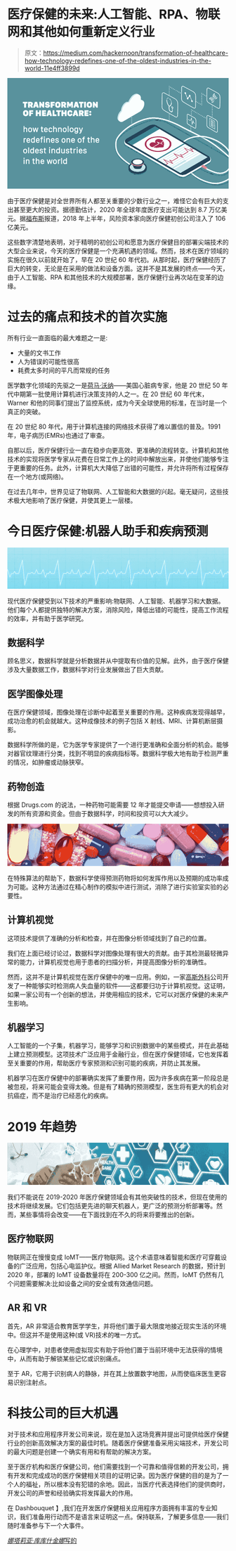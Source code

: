 # 医疗保健的未来:人工智能、RPA、物联网和其他如何重新定义行业

> 原文：<https://medium.com/hackernoon/transformation-of-healthcare-how-technology-redefines-one-of-the-oldest-industries-in-the-world-11e4ff3899d>

![](img/0a635c7bd29767f75686537d88179fba.png)

由于医疗保健是对全世界所有人都至关重要的少数行业之一，难怪它会有巨大的支出甚至更大的投资。据德勤估计，2020 年全球年度医疗支出可能达到 8.7 万亿美元。据[福布斯](https://www.forbes.com/sites/arleneweintraub/2018/07/12/healthcare-vc-investing-could-hit-a-record-high-in-2018/#4487c15165d2)报道，2018 年上半年，风险资本家向医疗保健初创公司注入了 106 亿美元。

这些数字清楚地表明，对于精明的初创公司和愿意为医疗保健目的部署尖端技术的大型企业来说，今天的医疗保健是一个充满机遇的领域。然而，技术在医疗领域的实施在很久以前就开始了，早在 20 世纪 60 年代初。从那时起，医疗保健经历了巨大的转变，无论是在采用的做法和设备方面。这并不是其发展的终点——今天，由于人工智能、RPA 和其他技术的大规模部署，医疗保健行业再次站在变革的边缘。

# 过去的痛点和技术的首次实施

所有行业一直面临的最大难题之一是:

*   大量的文书工作
*   人为错误的可能性很高
*   耗费太多时间的平凡而常规的任务

医学数字化领域的先驱之一是[荷马·沃纳](https://www.forbes.com/sites/michaelmillenson/2012/12/18/the-man-who-brought-computers-into-medicine/#f9d831d7f80c)——美国心脏病专家，他是 20 世纪 50 年代中期第一批使用计算机进行决策支持的人之一。在 20 世纪 60 年代末，Warner 和他的同事们提出了监控系统，成为今天全球使用的标准，在当时是一个真正的突破。

在 20 世纪 80 年代，用于计算机连接的网络技术获得了难以置信的普及。1991 年，电子病历(EMRs)也通过了审查。

自那以后，医疗保健行业一直在稳步向更高效、更准确的流程转变。计算机和其他技术的实现将医学专家从花费在日常工作上的时间中解放出来，并使他们能够专注于更重要的任务。此外，计算机大大降低了出错的可能性，并允许将所有过程保存在一个地方(或网络)。

在过去几年中，世界见证了物联网、人工智能和大数据的兴起。毫无疑问，这些技术极大地影响了医疗保健，并使其更上一层楼。

# 今日医疗保健:机器人助手和疾病预测

![](img/444ef07b34b11b90ec17523d71c578e4.png)

现代医疗保健受到以下技术的严重影响:物联网、人工智能、机器学习和大数据。他们每个人都提供独特的解决方案，消除风险，降低出错的可能性，提高工作流程的效率，并有助于医学研究。

## 数据科学

顾名思义，数据科学就是分析数据并从中提取有价值的见解。此外，由于医疗保健涉及大量数据工作，数据科学对行业发展做出了巨大贡献。

## 医学图像处理

在医疗保健领域，图像处理在诊断中起着至关重要的作用。这种疾病发现得越早，成功治愈的机会就越大。这种成像技术的例子包括 X 射线、MRI、计算机断层摄影。

数据科学所做的是，它为医学专家提供了一个进行更准确和全面分析的机会。能够对器官纹理进行分类，找到不明显的疾病指标等。数据科学极大地有助于检测严重的情况，如肿瘤或动脉狭窄。

## 药物创造

根据 Drugs.com 的说法，一种药物可能需要 12 年才能提交申请——想想投入研发的所有资源和资金。但由于数据科学，时间和投资可以大大减少。

![](img/6505a95deb9bba250e307735901858d2.png)

在特殊算法的帮助下，数据科学使得预测药物将如何发挥作用以及预期的成功率成为可能。这种方法通过在精心制作的模拟中进行测试，消除了进行实验室实验的必要性。

## 计算机视觉

这项技术提供了准确的分析和检查，并在图像分析领域找到了自己的位置。

我们在上面已经讨论过，数据科学对图像处理有很大的贡献。由于其检测最轻微异常的能力，计算机视觉也用于患者的扫描分析，并提高图像分析的准确性。

然而，这并不是计算机视觉在医疗保健中的唯一应用。例如，一家[高斯外科](http://www.gausssurgical.com/)公司开发了一种能够实时检测病人失血量的软件——这都要归功于计算机视觉。这证明，如果一家公司有一个创新的想法，并使用相应的技术，它可以对医疗保健的未来产生影响。

## 机器学习

人工智能的一个子集，机器学习，能够学习和识别数据中的某些模式，并在此基础上建立预测模型。这项技术广泛应用于金融行业，但在医疗保健领域，它也发挥着至关重要的作用，帮助医疗专家预测和识别可能的疾病，并防止其发展。

机器学习在医疗保健中的部署确实发挥了重要作用，因为许多疾病在第一阶段总是被忽视，将来可能会变得太晚。但是有了精确的预测模型，医生将有更大的机会对抗癌症，而不是治疗已经恶化的疾病。

# 2019 年趋势

![](img/0c112ab69a08a978d4298eccc5249d34.png)

我们不能说在 2019-2020 年医疗保健领域会有其他突破性的技术，但现在使用的技术将继续发展。它们包括更先进的聊天机器人，更广泛的预测分析部署等。然而，某些事情将会改变——在下面找到在不久的将来将要推出的创新。

## 医疗物联网

物联网正在慢慢变成 IoMT——医疗物联网。这个术语意味着智能和医疗可穿戴设备的广泛应用，包括心电监护仪。根据 Allied Market Research 的数据，预计到 2020 年，部署的 IoMT 设备数量将在 200-300 亿之间。然而，IoMT 仍然有几个问题需要解决:比如设备之间的安全或有效通信问题。

## AR 和 VR

首先，AR 非常适合教育医学学生，并将他们置于最大限度地接近现实生活的环境中。但这并不是使用这种(或 VR)技术的唯一方式。

在心理学中，对患者使用虚拟现实有助于将他们置于当前环境中无法获得的情境中，从而有助于解锁某些记忆或识别痛点。

至于 AR，它用于识别病人的静脉，并在其上放置数字地图，从而使临床医生更容易识别注射点。

# 科技公司的巨大机遇

对于技术和应用程序开发公司来说，现在是加入这场竞赛并提出可提供给医疗保健行业的创新高效解决方案的最佳时机。随着医疗保健准备采用尖端技术，开发公司的最大问题是创建一个确实有用和有帮助的解决方案。

至于医疗机构和医疗保健公司，他们需要找到一个可靠和值得信赖的开发公司，拥有开发和完成成功的医疗保健相关项目的证明记录。因为医疗保健的目的是为了一个人的福祉，所以根本没有犯错的余地。因此，当医疗代表选择他们的提供商时，开发公司的声誉和经验确实将发挥最大的作用。

在 Dashbouquet 】,我们在开发医疗保健相关应用程序方面拥有丰富的专业知识，我们准备用行动而不是语言来证明这一点。保持联系，了解更多信息——我们随时准备参与下一个大事件。

[*娜塔莉亚·库库什金娜*写的](https://www.linkedin.com/in/natalia-kukushkina-b62397132/)